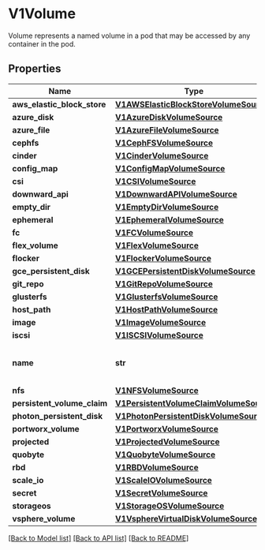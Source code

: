 # V1Volume

Volume represents a named volume in a pod that may be accessed by any container in the pod.
## Properties
Name | Type | Description | Notes
------------ | ------------- | ------------- | -------------
**aws_elastic_block_store** | [**V1AWSElasticBlockStoreVolumeSource**](V1AWSElasticBlockStoreVolumeSource.md) |  | [optional] 
**azure_disk** | [**V1AzureDiskVolumeSource**](V1AzureDiskVolumeSource.md) |  | [optional] 
**azure_file** | [**V1AzureFileVolumeSource**](V1AzureFileVolumeSource.md) |  | [optional] 
**cephfs** | [**V1CephFSVolumeSource**](V1CephFSVolumeSource.md) |  | [optional] 
**cinder** | [**V1CinderVolumeSource**](V1CinderVolumeSource.md) |  | [optional] 
**config_map** | [**V1ConfigMapVolumeSource**](V1ConfigMapVolumeSource.md) |  | [optional] 
**csi** | [**V1CSIVolumeSource**](V1CSIVolumeSource.md) |  | [optional] 
**downward_api** | [**V1DownwardAPIVolumeSource**](V1DownwardAPIVolumeSource.md) |  | [optional] 
**empty_dir** | [**V1EmptyDirVolumeSource**](V1EmptyDirVolumeSource.md) |  | [optional] 
**ephemeral** | [**V1EphemeralVolumeSource**](V1EphemeralVolumeSource.md) |  | [optional] 
**fc** | [**V1FCVolumeSource**](V1FCVolumeSource.md) |  | [optional] 
**flex_volume** | [**V1FlexVolumeSource**](V1FlexVolumeSource.md) |  | [optional] 
**flocker** | [**V1FlockerVolumeSource**](V1FlockerVolumeSource.md) |  | [optional] 
**gce_persistent_disk** | [**V1GCEPersistentDiskVolumeSource**](V1GCEPersistentDiskVolumeSource.md) |  | [optional] 
**git_repo** | [**V1GitRepoVolumeSource**](V1GitRepoVolumeSource.md) |  | [optional] 
**glusterfs** | [**V1GlusterfsVolumeSource**](V1GlusterfsVolumeSource.md) |  | [optional] 
**host_path** | [**V1HostPathVolumeSource**](V1HostPathVolumeSource.md) |  | [optional] 
**image** | [**V1ImageVolumeSource**](V1ImageVolumeSource.md) |  | [optional] 
**iscsi** | [**V1ISCSIVolumeSource**](V1ISCSIVolumeSource.md) |  | [optional] 
**name** | **str** | name of the volume. Must be a DNS_LABEL and unique within the pod. More info: https://kubernetes.io/docs/concepts/overview/working-with-objects/names/#names | 
**nfs** | [**V1NFSVolumeSource**](V1NFSVolumeSource.md) |  | [optional] 
**persistent_volume_claim** | [**V1PersistentVolumeClaimVolumeSource**](V1PersistentVolumeClaimVolumeSource.md) |  | [optional] 
**photon_persistent_disk** | [**V1PhotonPersistentDiskVolumeSource**](V1PhotonPersistentDiskVolumeSource.md) |  | [optional] 
**portworx_volume** | [**V1PortworxVolumeSource**](V1PortworxVolumeSource.md) |  | [optional] 
**projected** | [**V1ProjectedVolumeSource**](V1ProjectedVolumeSource.md) |  | [optional] 
**quobyte** | [**V1QuobyteVolumeSource**](V1QuobyteVolumeSource.md) |  | [optional] 
**rbd** | [**V1RBDVolumeSource**](V1RBDVolumeSource.md) |  | [optional] 
**scale_io** | [**V1ScaleIOVolumeSource**](V1ScaleIOVolumeSource.md) |  | [optional] 
**secret** | [**V1SecretVolumeSource**](V1SecretVolumeSource.md) |  | [optional] 
**storageos** | [**V1StorageOSVolumeSource**](V1StorageOSVolumeSource.md) |  | [optional] 
**vsphere_volume** | [**V1VsphereVirtualDiskVolumeSource**](V1VsphereVirtualDiskVolumeSource.md) |  | [optional] 

[[Back to Model list]](../README.md#documentation-for-models) [[Back to API list]](../README.md#documentation-for-api-endpoints) [[Back to README]](../README.md)


